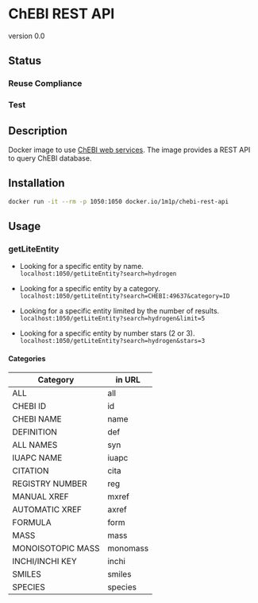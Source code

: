# ChEBI REST API

version 0.0

## Status

### Reuse Compliance

### Test

## Description

Docker image to use [ChEBI web services](https://www.ebi.ac.uk/chebi/webServices.do).
The image provides a REST API to query ChEBI database.

## Installation

```bash
docker run -it --rm -p 1050:1050 docker.io/1m1p/chebi-rest-api
```

## Usage

### getLiteEntity

- Looking for a specific entity by name.  
```localhost:1050/getLiteEntity?search=hydrogen```

- Looking for a specific entity by a category.  
```localhost:1050/getLiteEntity?search=CHEBI:49637&category=ID```

- Looking for a specific entity limited by the number of results.  
```localhost:1050/getLiteEntity?search=hydrogen&limit=5```

- Looking for a specific entity by number stars (2 or 3).  
```localhost:1050/getLiteEntity?search=hydrogen&stars=3```

#### Categories

| Category | in URL |
| --- | --- |
| ALL | all |
| CHEBI ID | id |
| CHEBI NAME | name |
| DEFINITION | def |
| ALL NAMES | syn |
|IUAPC NAME | iuapc |
|CITATION | cita |
| REGISTRY NUMBER | reg |
|MANUAL XREF | mxref |
|AUTOMATIC XREF | axref |
|FORMULA | form |
|MASS | mass |
|MONOISOTOPIC MASS | monomass |
| INCHI/INCHI KEY | inchi |
|SMILES | smiles |
|SPECIES | species |

